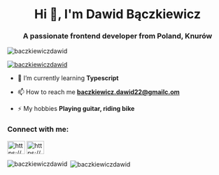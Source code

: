 <h1 align="center">Hi 👋, I'm Dawid Bączkiewicz</h1>
<h3 align="center">A passionate frontend developer from Poland, Knurów</h3>

<p align="left"> <img src="https://komarev.com/ghpvc/?username=baczkiewiczdawid&label=Profile%20views&color=0e75b6&style=flat" alt="baczkiewiczdawid" /> </p>

<p align="left"> <a href="https://github.com/ryo-ma/github-profile-trophy"><img src="https://github-profile-trophy.vercel.app/?username=baczkiewiczdawid" alt="baczkiewiczdawid" /></a> </p>

- 🌱 I’m currently learning **Typescript**

- 📫 How to reach me **baczkiewicz.dawid22@gmailc.om**

- ⚡ My hobbies **Playing guitar, riding bike**

<h3 align="left">Connect with me:</h3>
<p align="left">
<a href="https://www.linkedin.com/in/dawid-bączkiewicz-b80191230/" target="blank"><img align="center" src="https://raw.githubusercontent.com/rahuldkjain/github-profile-readme-generator/master/src/images/icons/Social/linked-in-alt.svg" alt="https://www.linkedin.com/in/dawid-bączkiewicz-b80191230/" height="30" width="40" /></a>
<a href="https://www.facebook.com/dawid.baczkiewicz.92/" target="blank"><img align="center" src="https://raw.githubusercontent.com/rahuldkjain/github-profile-readme-generator/master/src/images/icons/Social/facebook.svg" alt="https://www.facebook.com/dawid.baczkiewicz.92/" height="30" width="40" /></a>
</p>

<p><img align="left" src="https://github-readme-stats.vercel.app/api/top-langs?username=baczkiewiczdawid&show_icons=true&locale=en&layout=compact" alt="baczkiewiczdawid" /></p>

<p>&nbsp;<img align="center" src="https://github-readme-stats.vercel.app/api?username=baczkiewiczdawid&show_icons=true&locale=en" alt="baczkiewiczdawid" /></p>
